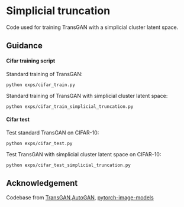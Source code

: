 # Simplicial truncation 
Code used for training TransGAN with a simplicial cluster latent space. 

## Guidance
#### Cifar training script
Standard training of TransGAN: 
```
python exps/cifar_train.py
```

Standard training of TransGAN with simplicial cluster latent space: 
```
python exps/cifar_train_simplicial_truncation.py
```

#### Cifar test
Test standard TransGAN on CIFAR-10:
```
python exps/cifar_test.py
```

Test TransGAN with simplicial cluster latent space on CIFAR-10:
```
python exps/cifar_test_simplicial_truncation.py
```

## Acknowledgement
Codebase from [TransGAN](https://github.com/VITA-Group/TransGAN),[AutoGAN](https://github.com/VITA-Group/AutoGAN), [pytorch-image-models](https://github.com/rwightman/pytorch-image-models)
```
